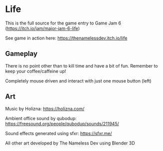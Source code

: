 # Life

This is the full source for the game entry to Game Jam 6 (https://itch.io/jam/major-jam-6-life)

See game in action here: https://thenamelessdev.itch.io/life


## Gameplay

There is no point other than to kill time and have a bit of fun. Remember to keep your coffee/caffeine up!

Completely mouse driven and interact with just one mouse button (left)


## Art

Music by Holizna: https://holizna.com/

Ambient office sound by qubodup: https://freesound.org/people/qubodup/sounds/211945/

Sound effects generated using sfxr: https://sfxr.me/

All other art developed by The Nameless Dev using Blender 3D
